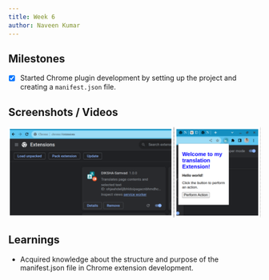 ```yaml
---
title: Week 6
author: Naveen Kumar
---
```


## Milestones
- [x]  Started Chrome plugin development by setting up the project and creating a `manifest.json` file.


## Screenshots / Videos 
![extension-image](../images/extension__.png)
<!-- ## Contributions -->

## Learnings
- Acquired knowledge about the structure and purpose of the manifest.json file in Chrome extension development.